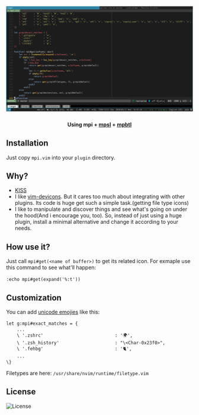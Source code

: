 <h1 align="center">
	<img width="900" src="./screenshot.png" alt="mpi">
    <br/>
    <h4 align="center">Using mpi + <a href="https://github.com/LinArcX/mpsl">mpsl</a> + <a href="https://github.com/LinArcX/mpbtl">mpbtl</a></h4>
</h1>

## Installation
Just copy `mpi.vim` into your `plugin` directory.

## Why?
- [KISS](https://en.wikipedia.org/wiki/KISS_principle)
- I like [vim-devicons](https://github.com/ryanoasis/vim-devicons). But it cares too much about integrating with other plugins. Its code is huge get such a simple task.(getting file type icons)
- I like to manipulate and discover things and see what's going on under the hood(And i encourage you, too). So, instead of just using a huge plugin, install a minimal alternative and change it according to your needs.

## How use it?
Just call `mpi#get(<name of buffer>)` to get its related icon. For exmaple use this command to see what'll happen:

`:echo mpi#get(expand('%:t'))`

## Customization
You can add [unicode emojies](https://en.wikipedia.org/wiki/Template:Emoji_(Unicode_block)) like this:

```
let g:mpi#exact_matches = {
    ...
    \ '.zshrc'                           : '🌍',
    \ '.zsh_history'                     : "\<Char-0x23f0>",
    \ '.fehbg'                           : '🐈',
    ...
\}
```

Filetypes are here:
`/usr/share/nvim/runtime/filetype.vim`

## License
![License](https://img.shields.io/github/license/LinArcX/mpi.svg)

